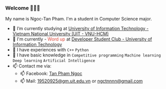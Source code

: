 ### Welcome 👋👋👋

My name is Ngoc-Tan Pham. I'm a student in Computer Science major.   
- 🌱 I’m currently studying at [University of Information Technology - Vietnam National University (UIT - VNU-HCM)](https://en.uit.edu.vn/overview-vnuhcm-university-information-technology)   
- 🌱 I'm currently - <span style="color:#db4437;">Word up</span> at [Developer Student Club - University of Information Technology](https://dsc.community.dev/university-of-information-technology-vnu-hcm)
- 🌱 I have experiences with `C++` `Python`    
- 🌱 I have basic knowledge in `Competitive programming` `Machine learning` `Deep learning` `Artificial Intelligence`    
- 📫 Contact me via:   
  +  📫 Facebook: [Tan Pham Ngoc](https://www.facebook.com/ngctn.phm)
  +  📫 Mail: [19520925@gm.uit.edu.vn](mailto:19520925@gm.uit.edu.vn) or [ngctnnnn@gmail.com](mailto:ngctnnnn@gmail.com)   
